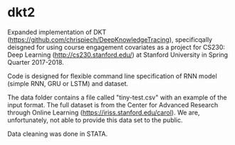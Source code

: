 # dkt2
Expanded implementation of DKT (https://github.com/chrispiech/DeepKnowledgeTracing), specificqally deisgned for using course engagement covariates as a project for CS230: Deep Learning (http://cs230.stanford.edu/) at Stanford University in Spring Quarter 2017-2018.

Code is designed for flexible command line specification of RNN model (simple RNN, GRU or LSTM) and dataset.  

The data folder contains a file called "tiny-test.csv" with an example of the input format.  The full dataset is from the Center for Advanced Research through Online Learning (https://iriss.stanford.edu/carol).  We are, unfortunately, not able to provide this data set to the public.

Data cleaning was done in STATA.  
